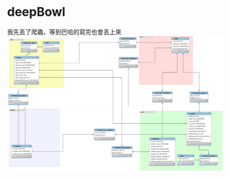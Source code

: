 # deepBowl 
  我先丟了爬蟲，等到巴哈的寫完也會丟上來
  ![image](https://github.com/d0542218/deepBowl/blob/master/database/game_chatbot%20ver1.1/game_chatbot.png)
